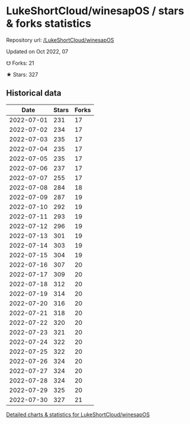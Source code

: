 # LukeShortCloud/winesapOS / stars & forks statistics

Repository url: [/LukeShortCloud/winesapOS](https://github.com/LukeShortCloud/winesapOS)

Updated on Oct 2022, 07

☋ Forks: 21

★ Stars: 327

## Historical data
| Date | Stars | Forks |
|------|-------|-------|
| 2022-07-01 | 231 | 17 | 
| 2022-07-02 | 234 | 17 | 
| 2022-07-03 | 235 | 17 | 
| 2022-07-04 | 235 | 17 | 
| 2022-07-05 | 235 | 17 | 
| 2022-07-06 | 237 | 17 | 
| 2022-07-07 | 255 | 17 | 
| 2022-07-08 | 284 | 18 | 
| 2022-07-09 | 287 | 19 | 
| 2022-07-10 | 292 | 19 | 
| 2022-07-11 | 293 | 19 | 
| 2022-07-12 | 296 | 19 | 
| 2022-07-13 | 301 | 19 | 
| 2022-07-14 | 303 | 19 | 
| 2022-07-15 | 304 | 19 | 
| 2022-07-16 | 307 | 20 | 
| 2022-07-17 | 309 | 20 | 
| 2022-07-18 | 312 | 20 | 
| 2022-07-19 | 314 | 20 | 
| 2022-07-20 | 316 | 20 | 
| 2022-07-21 | 318 | 20 | 
| 2022-07-22 | 320 | 20 | 
| 2022-07-23 | 321 | 20 | 
| 2022-07-24 | 322 | 20 | 
| 2022-07-25 | 322 | 20 | 
| 2022-07-26 | 324 | 20 | 
| 2022-07-27 | 324 | 20 | 
| 2022-07-28 | 324 | 20 | 
| 2022-07-29 | 325 | 20 | 
| 2022-07-30 | 327 | 21 | 


[Detailed charts & statistics for LukeShortCloud/winesapOS](https://reviewgithub.com/rep/LukeShortCloud/winesapOS)
